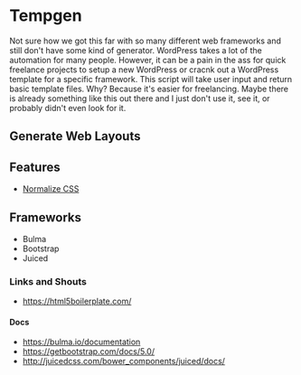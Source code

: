 # Tempgen
Not sure how we got this far with so many different web frameworks and still don't have some kind of generator. WordPress takes a lot of the automation for many people. However, it can be a pain in the ass for quick freelance projects to setup a new WordPress or cracnk out a WordPress template for a specific framework. This script will take user input and return basic template files. Why? Because it's easier for freelancing. Maybe there is already something like this out there and I just don't use it, see it, or probably didn't even look for it.

## Generate Web Layouts

## Features
* [Normalize CSS](https://necolas.github.io/normalize.css/)

## Frameworks
* Bulma
* Bootstrap
* Juiced

### Links and Shouts
* https://html5boilerplate.com/

#### Docs
* https://bulma.io/documentation
* https://getbootstrap.com/docs/5.0/
* http://juicedcss.com/bower_components/juiced/docs/
